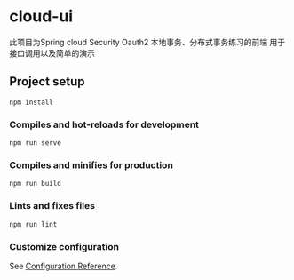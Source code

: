 # cloud-ui
此项目为Spring cloud Security Oauth2 本地事务、分布式事务练习的前端 用于接口调用以及简单的演示

## Project setup
```
npm install
```

### Compiles and hot-reloads for development
```
npm run serve
```

### Compiles and minifies for production
```
npm run build
```

### Lints and fixes files
```
npm run lint
```

### Customize configuration
See [Configuration Reference](https://cli.vuejs.org/config/).
